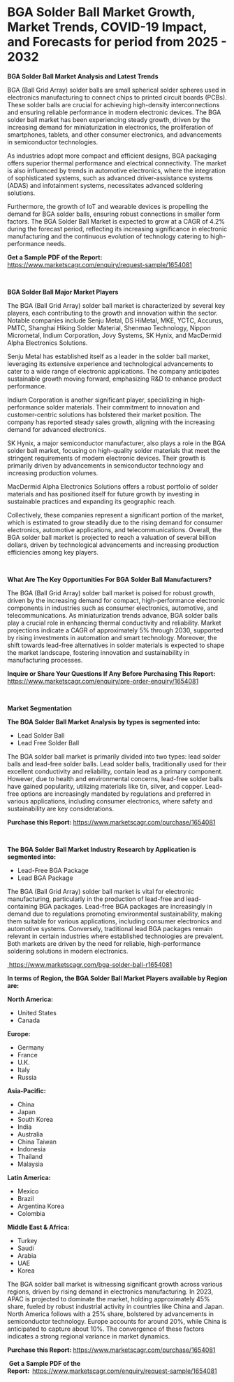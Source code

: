 <p><h1>BGA Solder Ball Market Growth, Market Trends, COVID-19 Impact, and Forecasts for period from 2025 - 2032</h1></p><p><strong>BGA Solder Ball Market Analysis and Latest Trends</strong></p>
<p><p>BGA (Ball Grid Array) solder balls are small spherical solder spheres used in electronics manufacturing to connect chips to printed circuit boards (PCBs). These solder balls are crucial for achieving high-density interconnections and ensuring reliable performance in modern electronic devices. The BGA solder ball market has been experiencing steady growth, driven by the increasing demand for miniaturization in electronics, the proliferation of smartphones, tablets, and other consumer electronics, and advancements in semiconductor technologies.</p><p>As industries adopt more compact and efficient designs, BGA packaging offers superior thermal performance and electrical connectivity. The market is also influenced by trends in automotive electronics, where the integration of sophisticated systems, such as advanced driver-assistance systems (ADAS) and infotainment systems, necessitates advanced soldering solutions. </p><p>Furthermore, the growth of IoT and wearable devices is propelling the demand for BGA solder balls, ensuring robust connections in smaller form factors. The BGA Solder Ball Market is expected to grow at a CAGR of 4.2% during the forecast period, reflecting its increasing significance in electronic manufacturing and the continuous evolution of technology catering to high-performance needs.</p></p>
<p><strong>Get a Sample PDF of the Report:&nbsp;</strong> <a href="https://www.marketscagr.com/enquiry/request-sample/1654081?utm_campaign=1848&utm_medium=2&utm_source=Github&utm_content=ia&utm_term=18042025&utm_id=bga-solder-ball">https://www.marketscagr.com/enquiry/request-sample/1654081</a></p>
<p>&nbsp;</p>
<p><strong>BGA Solder Ball Major Market Players</strong></p>
<p><p>The BGA (Ball Grid Array) solder ball market is characterized by several key players, each contributing to the growth and innovation within the sector. Notable companies include Senju Metal, DS HiMetal, MKE, YCTC, Accurus, PMTC, Shanghai Hiking Solder Material, Shenmao Technology, Nippon Micrometal, Indium Corporation, Jovy Systems, SK Hynix, and MacDermid Alpha Electronics Solutions.</p><p>Senju Metal has established itself as a leader in the solder ball market, leveraging its extensive experience and technological advancements to cater to a wide range of electronic applications. The company anticipates sustainable growth moving forward, emphasizing R&D to enhance product performance.</p><p>Indium Corporation is another significant player, specializing in high-performance solder materials. Their commitment to innovation and customer-centric solutions has bolstered their market position. The company has reported steady sales growth, aligning with the increasing demand for advanced electronics.</p><p>SK Hynix, a major semiconductor manufacturer, also plays a role in the BGA solder ball market, focusing on high-quality solder materials that meet the stringent requirements of modern electronic devices. Their growth is primarily driven by advancements in semiconductor technology and increasing production volumes.</p><p>MacDermid Alpha Electronics Solutions offers a robust portfolio of solder materials and has positioned itself for future growth by investing in sustainable practices and expanding its geographic reach. </p><p>Collectively, these companies represent a significant portion of the market, which is estimated to grow steadily due to the rising demand for consumer electronics, automotive applications, and telecommunications. Overall, the BGA solder ball market is projected to reach a valuation of several billion dollars, driven by technological advancements and increasing production efficiencies among key players.</p></p>
<p>&nbsp;</p>
<p><strong>What Are The Key Opportunities For BGA Solder Ball Manufacturers?</strong></p>
<p><p>The BGA (Ball Grid Array) solder ball market is poised for robust growth, driven by the increasing demand for compact, high-performance electronic components in industries such as consumer electronics, automotive, and telecommunications. As miniaturization trends advance, BGA solder balls play a crucial role in enhancing thermal conductivity and reliability. Market projections indicate a CAGR of approximately 5% through 2030, supported by rising investments in automation and smart technology. Moreover, the shift towards lead-free alternatives in solder materials is expected to shape the market landscape, fostering innovation and sustainability in manufacturing processes.</p></p>
<p><strong>Inquire or Share Your Questions If Any Before Purchasing This Report:</strong> <a href="https://www.marketscagr.com/enquiry/pre-order-enquiry/1654081?utm_campaign=1848&utm_medium=2&utm_source=Github&utm_content=ia&utm_term=18042025&utm_id=bga-solder-ball">https://www.marketscagr.com/enquiry/pre-order-enquiry/1654081</a></p>
<p>&nbsp;</p>
<p><strong>Market Segmentation</strong></p>
<p><strong>The BGA Solder Ball Market Analysis by types is segmented into:</strong></p>
<p><ul><li>Lead Solder Ball</li><li>Lead Free Solder Ball</li></ul></p>
<p><p>The BGA solder ball market is primarily divided into two types: lead solder balls and lead-free solder balls. Lead solder balls, traditionally used for their excellent conductivity and reliability, contain lead as a primary component. However, due to health and environmental concerns, lead-free solder balls have gained popularity, utilizing materials like tin, silver, and copper. Lead-free options are increasingly mandated by regulations and preferred in various applications, including consumer electronics, where safety and sustainability are key considerations.</p></p>
<p><strong>Purchase this Report:&nbsp;</strong><a href="https://www.marketscagr.com/purchase/1654081?utm_campaign=1848&utm_medium=2&utm_source=Github&utm_content=ia&utm_term=18042025&utm_id=bga-solder-ball">https://www.marketscagr.com/purchase/1654081</a></p>
<p>&nbsp;</p>
<p><strong>The BGA Solder Ball Market Industry Research by Application is segmented into:</strong></p>
<p><ul><li>Lead-Free BGA Package</li><li>Lead BGA Package</li></ul></p>
<p><p>The BGA (Ball Grid Array) solder ball market is vital for electronic manufacturing, particularly in the production of lead-free and lead-containing BGA packages. Lead-free BGA packages are increasingly in demand due to regulations promoting environmental sustainability, making them suitable for various applications, including consumer electronics and automotive systems. Conversely, traditional lead BGA packages remain relevant in certain industries where established technologies are prevalent. Both markets are driven by the need for reliable, high-performance soldering solutions in modern electronics.</p></p>
<p><a href="https://www.marketscagr.com/bga-solder-ball-r1654081?utm_campaign=1848&utm_medium=2&utm_source=Github&utm_content=ia&utm_term=18042025&utm_id=bga-solder-ball">&nbsp;https://www.marketscagr.com/bga-solder-ball-r1654081</a></p>
<p><strong>In terms of Region, the BGA Solder Ball Market Players available by Region are:</strong></p>
<p>
    <p> <strong> North America: </strong>
        <ul>
            <li>United States</li>
            <li>Canada</li>
        </ul>
        </p> 
    <p> <strong> Europe: </strong>
        <ul>
            <li>Germany</li>
            <li>France</li>
            <li>U.K.</li>
            <li>Italy</li>
            <li>Russia</li>
        </ul>
        </p> 
    <p> <strong> Asia-Pacific: </strong>
        <ul>
            <li>China</li>
            <li>Japan</li>
            <li>South Korea</li>
            <li>India</li>
            <li>Australia</li>
            <li>China Taiwan</li>
            <li>Indonesia</li>
            <li>Thailand</li>
            <li>Malaysia</li>
        </ul>
        </p> 
    <p> <strong> Latin America: </strong>
        <ul>
            <li>Mexico</li>
            <li>Brazil</li>
            <li>Argentina Korea</li>
            <li>Colombia</li>
        </ul>
        </p> 
    <p> <strong> Middle East & Africa: </strong>
        <ul>
            <li>Turkey</li>
            <li>Saudi</li>
            <li>Arabia</li>
            <li>UAE</li>
            <li>Korea</li>
        </ul>
    </p>
    </p>
<p><p>The BGA solder ball market is witnessing significant growth across various regions, driven by rising demand in electronics manufacturing. In 2023, APAC is projected to dominate the market, holding approximately 45% share, fueled by robust industrial activity in countries like China and Japan. North America follows with a 25% share, bolstered by advancements in semiconductor technology. Europe accounts for around 20%, while China is anticipated to capture about 10%. The convergence of these factors indicates a strong regional variance in market dynamics.</p></p>
<p><strong>Purchase this Report: </strong><a href="https://www.marketscagr.com/purchase/1654081?utm_campaign=1848&utm_medium=2&utm_source=Github&utm_content=ia&utm_term=18042025&utm_id=bga-solder-ball">https://www.marketscagr.com/purchase/1654081</a></p>
<p>&nbsp;<strong>Get a Sample PDF of the Report:&nbsp;&nbsp;</strong><a href="https://www.marketscagr.com/enquiry/request-sample/1654081?utm_campaign=1848&utm_medium=2&utm_source=Github&utm_content=ia&utm_term=18042025&utm_id=bga-solder-ball">https://www.marketscagr.com/enquiry/request-sample/1654081</a></p>
<p><strong></strong></p>
<p><p></p><p></p><p></p></p>